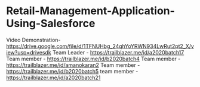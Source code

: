 # Retail-Management-Application-Using-Salesforce
Video Demonstration-https://drive.google.com/file/d/1TFNUHbg_24qhYoYRWN934LwRut2pt2_X/view?usp=drivesdk
Team Leader - https://trailblazer.me/id/a2020batch17
Team member - https://trailblazer.me/id/b2020batch4
Team member - https://trailblazer.me/id/amanokaran2
Team member - https://trailblazer.me/id/b2020batch5
team member - https://trailblazer.me/id/a2020batch21
